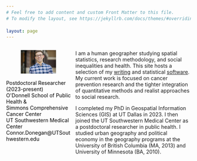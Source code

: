 ```yaml
---
# Feel free to add content and custom Front Matter to this file.
# To modify the layout, see https://jekyllrb.com/docs/themes/#overriding-theme-defaults

layout: page
---
```



<div id="left" style="float:left; width:35%; color:Black; font-size:14px">

<figure>
<img src="/assets/pic-smiling.jpeg" />
</figure>

<p> Postdoctoral Researcher (2023-present) <br/>
O'Donnell School of Public Health & <br/>
Simmons Comprehensive Cancer Center <br/>
UT Southwestern Medical Center <br/>
Connor.Donegan@UTSouthwestern.edu <br/></p>
              
</div>

<div id="right" style="float:right; width:62.5%;">

<p> I am a human geographer studying spatial statistics, research methodology, and social inequalities and health. This site hosts a selection of my <a href="{{ site.baseurl }}/writing">writing</a> and statistical <a href="{{ site.baseurl }}/software/">software</a>. My current work is focused on cancer prevention research and the tighter integration of quantitative methods and realist approaches to social research.

<p> I completed my PhD in Geospatial Information Sciences (GIS) at UT Dallas in 2023. I then joined the UT Southwestern Medical Center as a postdoctoral researcher in public health. I studied urban geography and political economy in the geography programs at the University of British Columbia (MA, 2013) and University of Minnesota (BA, 2010). </p>



